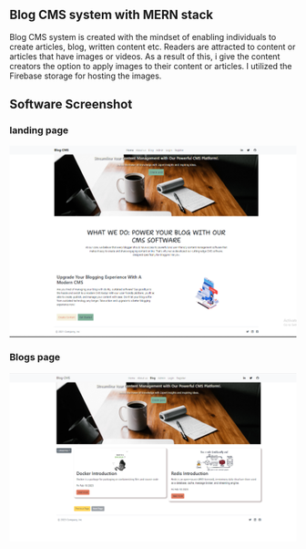 ## Blog CMS system with MERN stack

Blog CMS system is created with the mindset of enabling individuals to create articles, blog, written content etc. Readers are attracted to content or articles that have images or videos. As a result of this, i give the content creators the option to apply images to their content or articles. I utilized the Firebase storage for hosting the images.

## Software Screenshot
### landing page
<img src='landingPage_screenshot.PNG' alt='landing Page' height='50%'/>

### Blogs page
<img src='blog_page-screenshot.PNG' alt='blog_page' height='50%'/>
